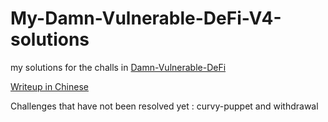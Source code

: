 # My-Damn-Vulnerable-DeFi-V4-solutions

my solutions for the challs in [Damn-Vulnerable-DeFi](https://www.damnvulnerabledefi.xyz/)

[Writeup in Chinese](https://zysgmzb.club/index.php/archives/345)

Challenges that have not been resolved yet : curvy-puppet and withdrawal
